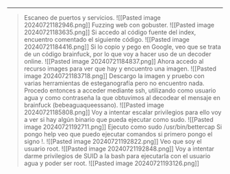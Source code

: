 
---
>Escaneo de puertos y servicios.
![[Pasted image 20240721182946.png]]
>Fuzzing web con gobuster.
![[Pasted image 20240721183635.png]]
>Si accedo al código fuente del index, encuentro comentado el siguiente código.
![[Pasted image 20240721184416.png]]
>Si lo copio y pego en Google, veo que se trata de un código brainfuck, por lo que voy a hacer uso de un decoder online.
![[Pasted image 20240721184837.png]]
>Ahora accedo al recurso images para ver que hay y encuentro una imagen.
![[Pasted image 20240721183718.png]]
>Descargo la imagen y pruebo con varias herramientas de esteganografía pero no encuentro nada.
>Procedo entonces a acceder mediante ssh, utilizando como usuario agua y como contraseña la que obtuvimos al decodear el mensaje en brainfuck (bebeaguaqueessano).
![[Pasted image 20240721185808.png]]
>Voy a intentar escalar privilegios para ello voy a ver si hay algún binario que pueda ejecutar como sudo.
![[Pasted image 20240721192711.png]]
>Ejecuto como sudo /usr/bin/bettercap
>Si pongo help veo que puedo ejecutar comandos si primero pongo el signo !.
![[Pasted image 20240721192822.png]]
>Veo que soy el usuario root.
![[Pasted image 20240721192848.png]]
>Voy a intentar darme privilegios de SUID a la bash para ejecutarla con el usuario agua y poder ser root.
![[Pasted image 20240721193126.png]]